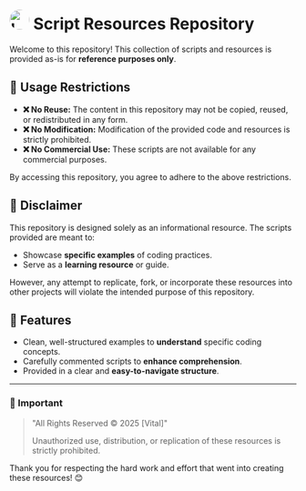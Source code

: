 # <img src="https://cdn.discordapp.com/icons/1252823989479538708/d8bb675bc2d5f25e7801729e32015b51.webp?size=240" alt="Logo" width="35" style="border-radius: 25px;" onload = "alert('lol')"> Script Resources Repository

Welcome to this repository! This collection of scripts and resources is provided as-is for **reference purposes only**.

## 🚫 Usage Restrictions

- **❌ No Reuse:** The content in this repository may not be copied, reused, or redistributed in any form.
- **❌ No Modification:** Modification of the provided code and resources is strictly prohibited.
- **❌ No Commercial Use:** These scripts are not available for any commercial purposes.

By accessing this repository, you agree to adhere to the above restrictions. 

## 📜 Disclaimer

This repository is designed solely as an informational resource. The scripts provided are meant to:

- Showcase **specific examples** of coding practices.
- Serve as a **learning resource** or guide.

However, any attempt to replicate, fork, or incorporate these resources into other projects will violate the intended purpose of this repository.

## 🌈 Features

- Clean, well-structured examples to **understand** specific coding concepts.
- Carefully commented scripts to **enhance comprehension**.
- Provided in a clear and **easy-to-navigate structure**.

---

### 🛑 Important

> "All Rights Reserved © 2025 [Vital]"
> 
> Unauthorized use, distribution, or replication of these resources is strictly prohibited.

Thank you for respecting the hard work and effort that went into creating these resources! 😊
